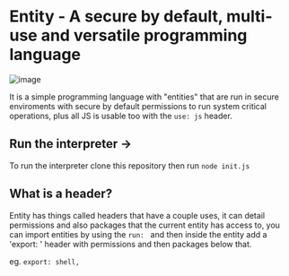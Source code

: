 # Entity -  A secure by default, multi-use and versatile programming language

![image](https://user-images.githubusercontent.com/68202118/145693689-e1041018-c7a8-4d00-b3f2-a9e5005ca676.png)


It is a simple programming language with "entities" that are run in secure enviroments with secure by default permissions to run system critical operations, plus all JS is usable too with the `use: js` header.

## Run the interpreter ->
To run the interpreter clone this repository then run `node init.js`

## What is a header?
Entity has things called headers that have a couple uses, it can detail permissions and also packages that the current entity has access to, you can import entities by using the `run: ` and then inside the entity add a 'export: ' header with permissions and then packages below that.

eg.
 ```export: shell, ```
